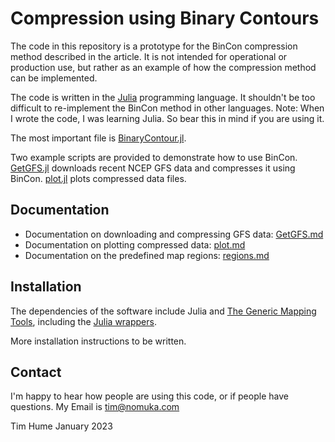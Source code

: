 # Compression using Binary Contours

The code in this repository is a prototype for the BinCon compression method
described in the article. It is not intended for operational or production
use, but rather as an example of how the compression method can be implemented.

The code is written in the [Julia](https://julialang.org/) programming language.
It shouldn't be too difficult to re-implement the BinCon method in other
languages. Note: When I wrote the code, I was learning Julia. So bear this in
mind if you are using it.

The most important file is [BinaryContour.jl](./BinaryContour.jl).

Two example scripts are provided to demonstrate how to use BinCon.
[GetGFS.jl](./GetGFS.jl) downloads recent NCEP GFS data and compresses it using
BinCon. [plot.jl](./plot.jl) plots compressed data files.

## Documentation

- Documentation on downloading and compressing GFS data: [GetGFS.md](./GetGFS.md)
- Documentation on plotting compressed data: [plot.md](./plot.md)
- Documentation on the predefined map regions: [regions.md](./regions.md)

## Installation

The dependencies of the software include Julia and [The Generic Mapping
Tools](https://www.generic-mapping-tools.org/), including the
[Julia wrappers](https://github.com/GenericMappingTools/GMT.jl/releases).

More installation instructions to be written.

## Contact

I'm happy to hear how people are using this code, or if people have questions.
My Email is tim@nomuka.com


Tim Hume
January 2023

